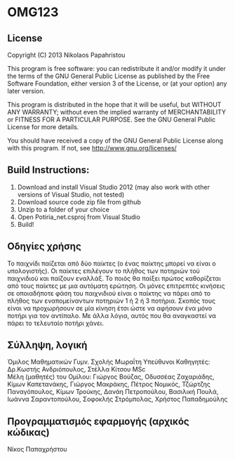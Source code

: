 OMG123
======

License
-------
Copyright (C) 2013  Nikolaos Papahristou

This program is free software: you can redistribute it and/or modify
it under the terms of the GNU General Public License as published by
the Free Software Foundation, either version 3 of the License, or
(at your option) any later version.

This program is distributed in the hope that it will be useful,
but WITHOUT ANY WARRANTY; without even the implied warranty of
MERCHANTABILITY or FITNESS FOR A PARTICULAR PURPOSE.  See the
GNU General Public License for more details.

You should have received a copy of the GNU General Public License
along with this program.  If not, see <http://www.gnu.org/licenses/>

Build Instructions:
---------------------------
1. Download and install Visual Studio 2012 (may also work with other versions of Visual Studio, not tested)
2. Download source code zip file from github
3. Unzip to a folder of your choice
4. Open Potiria_net.csproj from Visual Studio 
5. Build!

Οδηγίες χρήσης
----------------
Το παιχνίδι παίζεται από δύο παίκτες (ο ένας παίκτης μπορεί να είναι ο υπολογιστής). Οι παίκτες επιλέγουν το πλήθος των ποτηριών τού παιχνιδιού και παίζουν εναλλάξ. Το ποιός θα παίξει πρώτος καθορίζεται από τους παίκτες με μια αυτόματη ερώτηση. Οι μόνες επιτρεπτές κινήσεις σε οποιαδήποτε φάση του παιχνιδιού είναι ο παίκτης να πάρει από το πλήθος των εναπομείναντων ποτηριών 1 ή 2 ή 3 ποτήρια. Σκοπός τους είναι να προχωρήσουν σε μία κίνηση έτσι ώστε να αφήσουν ένα μόνο ποτήρι για τον αντίπαλο. Με άλλα λόγια, αυτός που θα αναγκαστεί να πάρει το τελευταίο ποτήρι χάνει.

Σύλληψη, λογική
---------------
Όμιλος Μαθηματικών Γυμν. Σχολής Μωραΐτη
Υπεύθυνοι Καθηγητές: Δρ.Κωστής Ανδριόπουλος, Στέλλα Κίτσου MSc     
Μέλη (μαθητές) του Ομίλου: Γιώργος Βούζας, Οδυσσέας Ζαχαριάδης, Κίμων Καπετανάκης, Γιώργος Μακράκης, Πέτρος Νομικός, Τζώρτζης Παναγόπουλος, Κίμων Τρούκης, Δανάη Πετροπούλου, Βασιλική Πουλά, Ιωάννα Σαραντοπούλου, Σοφοκλής Στρόμπολας, Χρήστος Παπαδημούλης

Προγραμματισμός εφαρμογής (αρχικός κώδικας)
-------------------------------------------
Νίκος Παπαχρήστου

